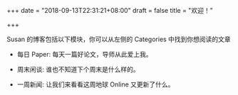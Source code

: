 +++
date = "2018-09-13T22:31:21+08:00"
draft = false
title = "欢迎！"

+++

Susan 的博客包括以下模块，你可以从左侧的 Categories 中找到你想阅读的文章

- 每日 Paper: 每天一篇好论文，导师从此爱上我。

- 周末闲谈: 谁也不知道下个周末是什么样的。

- 一周新闻: 让我们来看看这周地球 Online 又更新了什么。